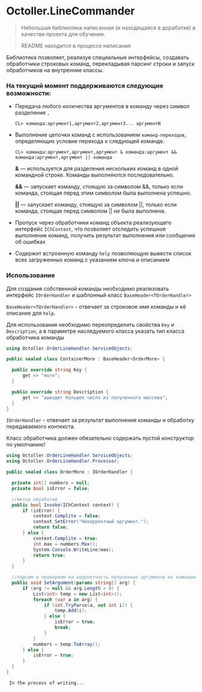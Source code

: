 # Octoller.LineCommander
> Небольшая библиотека написанная (и находящаяся в доработке) в качестве проекта для обучения.

> README находится в процессе написания

Библиотека позволяет, реализуя специальные интерфейсы, создавать обработчики строковых команд, перекладывая парсинг строки и запуск обработчиков на внутренние классы. 

### На текущий момент поддерживаются следующие возможности:
* Передача любого количества аргументов в команду через символ разделения `,`

      CL> команда:аргумент1,аргумент2,аргумент3... аргументN
      

* Выполнение цепочки команд с использованием `команд-переходов`, определяющих условие перехода к следующей команде. 
 
      CL> команда:аргумент,аргумент,аргумент & команда:аргумент && команда:аргумент,аргумент || команда  
       
  **&**  — используется для разделения нескольких команд в одной командной строке. Команды выполняются последовательно.

  **&&** — запускает команду, стоящую за символом &&, только если команда, стоящая перед этим символом была выполнена успешно.

  **||** — запускает команду, стоящую за символом ||, только если команда, стоящая перед символом || не была выполнена.
  
  
* Пропуск через обработчики команд объекта реализующего интерфейс `IChContext`, что позволяет отследить успешное выполнение команд, получить результат выполнения или сообщения об ошибках

* Содержит встроенную команду `help` позволяющую вывести список всех загруженных команд с указанием ключа и описанием

### Использование
Для создания собственной команды необходимо реализовать интерфейс `IOrderHandler` и шаблонный класс `BaseHeader<TOrderHandler>`

`BaseHeader<TOrderHandler>` - отвечает за строковое имя команды и её описание для `help`.

Для использования необходимо переопределить свойства `Key` и `Description`, а в параметре наследуемого класса указать тип класса обработчика команды

```C#
using Octoller.OrderLineHandler.ServiceObjects;

public sealed class ContainerMore : BaseHeader<OrderMore> {

  public override string Key {
      get => "more";
  }

  public override string Description {
      get => "выводит большее число из полученного массива";
  }
}
```

`IOrderHandler` - отвечает за результат выполнения команды и обработку передаваемого контекста.

Класс обработчика должен обязательно содержать пустой конструктор по умолчанию!

```C#
using Octoller.OrderLineHandler.ServiceObjects;
using Octoller.OrderLineHandler.Processor;

public sealed class OrderMore : IOrderHandler {

  private int[] numbers = null;
  private bool isError = false;

  //метод обработки
  public bool Invoke(IChContext context) {
      if (isError) {
          context.Complite = false;
          context.SetError("Некорректный аргумент.");
          return false;
      } else {
          context.Complite = true;
          int max = numbers.Max();
          System.Console.WriteLine(max);
          return true;
      }
  }

  //парсим и проверяем на корректность полученные аргументы из командной строки
  public void SetArgument(params string[] arg) {
      if (arg != null && arg.Length > 0) {
          List<int> temp = new List<int>();
          foreach (var a in arg) {
              if (int.TryParse(a, out int i)) {
                  temp.Add(i);
              } else {
                  isError = true;
                  break;
              }
          }
          numbers = temp.ToArray();
      } else {
          isError = true;
      }
  }
}
```

     In the process of writing...
